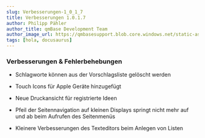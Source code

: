 ```yaml
---
slug: Verbesserungen-1_0_1_7
title: Verbesserungen 1.0.1.7
author: Philipp Pähler
author_title: qmBase Development Team
author_image_url: https://qmbasesupport.blob.core.windows.net/static-assets/img/persons/paehler_round.png
tags: [hola, docusaurus]
---
```

### Verbesserungen & Fehlerbehebungen

*   Schlagworte können aus der Vorschlagsliste gelöscht werden

*   Touch Icons für Apple Geräte hinzugefügt

*   Neue Druckansicht für registrierte Ideen

*   Pfeil der Seitennavigation auf kleinen Displays springt nicht mehr auf und ab beim Aufrufen des Seitenmenüs

*   Kleinere Verbesserungen des Texteditors beim Anlegen von Listen